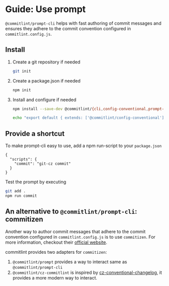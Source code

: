 # Guide: Use prompt

`@commitlint/prompt-cli` helps with fast authoring of commit messages and ensures they adhere to the commit convention configured in `commitlint.config.js`.

## Install

1. Create a git repository if needed

   ```sh
   git init
   ```

2. Create a package.json if needed

   ```sh
   npm init
   ```

3. Install and configure if needed

   ```sh
   npm install --save-dev @commitlint/{cli,config-conventional,prompt-cli}

   echo "export default { extends: ['@commitlint/config-conventional'] };" > commitlint.config.js
   ```

## Provide a shortcut

To make prompt-cli easy to use, add a npm run-script to your `package.json`

```json:line-numbers {3}
{
  "scripts": {
    "commit": "git-cz commit"
  }
}
```

Test the prompt by executing

```bash
git add .
npm run commit
```

## An alternative to `@commitlint/prompt-cli`: commitizen

Another way to author commit messages that adhere to the commit convention configured in `commitlint.config.js` is to use `commitizen`.
For more information, checkout their [official website](http://commitizen.github.io/cz-cli/).

commitlint provides two adapters for `commitizen`:

1. `@commitlint/prompt` provides a way to interact same as `@commitlint/prompt-cli`
2. `@commitlint/cz-commitlint` is inspired by [cz-conventional-changelog](https://github.com/commitizen/cz-conventional-changelog), it provides a more modern way to interact.

